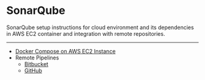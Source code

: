 # SonarQube

SonarQube setup instructions for cloud environment and its dependencies in AWS EC2 container and integration with remote repositories.  

---

- [Docker Compose on AWS EC2 Instance](./AWS_EC2.md)
- Remote Pipelines
  - [Bitbucket](./BITBUCKET.md)
  - [GitHub](./Github.md)
